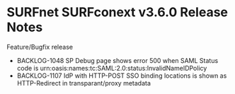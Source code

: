 # SURFnet SURFconext v3.6.0 Release Notes #

Feature/Bugfix release
* BACKLOG-1048 SP Debug page shows error 500 when SAML Status code is urn:oasis:names:tc:SAML:2.0:status:InvalidNameIDPolicy
* BACKLOG-1107 IdP with HTTP-POST SSO binding locations is shown as HTTP-Redirect in transparant/proxy metadata
